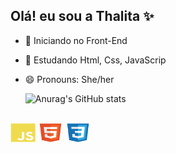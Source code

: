 ## Olá! eu sou a Thalita ✨

- 🔭 Iniciando no Front-End
- 🌱 Estudando Html, Css, JavaScrip
- 😄 Pronouns: She/her
 

  ![Anurag's GitHub stats](https://github-readme-stats.vercel.app/api?username=SousaThali&show_icons=true&theme=tokyonight)

<div style="display: inline_block"><br>
  <img align="center" alt="Rafa-Js" height="30" width="40" src="https://raw.githubusercontent.com/devicons/devicon/master/icons/javascript/javascript-plain.svg">
  
  <img align="center" alt="Rafa-HTML" height="30" width="40" src="https://raw.githubusercontent.com/devicons/devicon/master/icons/html5/html5-original.svg">
  
  <img align="center" alt="Rafa-CSS" height="30" width="40" src="https://raw.githubusercontent.com/devicons/devicon/master/icons/css3/css3-original.svg">
</div>
